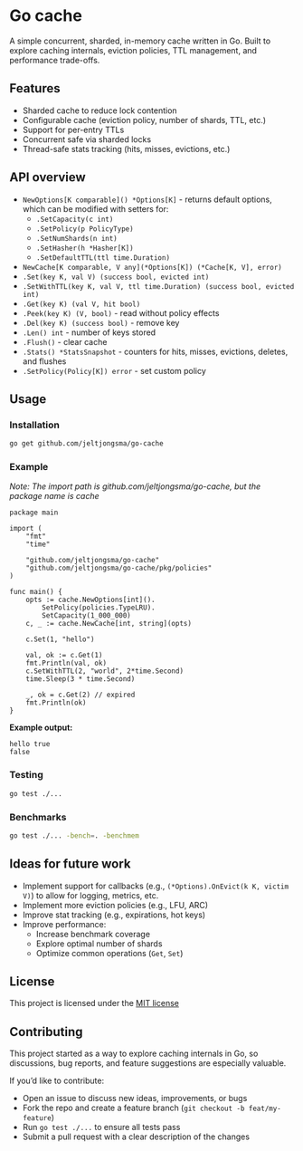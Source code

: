 # Go cache
A simple concurrent, sharded, in-memory cache written in Go. 
Built to explore caching internals, eviction policies, TTL management, and performance trade-offs.

## Features

- Sharded cache to reduce lock contention
- Configurable cache (eviction policy, number of shards, TTL, etc.)
- Support for per-entry TTLs
- Concurrent safe via sharded locks
- Thread-safe stats tracking (hits, misses, evictions, etc.)

## API overview
- `NewOptions[K comparable]() *Options[K]` - returns default options, which can be modified with setters for:
    - `.SetCapacity(c int)` 
    - `.SetPolicy(p PolicyType)` 
    - `.SetNumShards(n int)` 
    - `.SetHasher(h *Hasher[K])` 
    - `.SetDefaultTTL(ttl time.Duration)`
- `NewCache[K comparable, V any](*Options[K]) (*Cache[K, V], error)`
- `.Set(key K, val V) (success bool, evicted int)` 
- `.SetWithTTL(key K, val V, ttl time.Duration) (success bool, evicted int)`
- `.Get(key K) (val V, hit bool)`
- `.Peek(key K) (V, bool)` - read without policy effects
- `.Del(key K) (success bool)` - remove key
- `.Len() int` - number of keys stored
- `.Flush()` - clear cache
- `.Stats() *StatsSnapshot` - counters for hits, misses, evictions, deletes, and flushes
- `.SetPolicy(Policy[K]) error` - set custom policy

## Usage

### Installation
```bash
go get github.com/jeltjongsma/go-cache
```

### Example
*Note: The import path is github.com/jeltjongsma/go-cache, but the package name is cache*
```golang
package main

import (
	"fmt"
	"time"

	"github.com/jeltjongsma/go-cache"
	"github.com/jeltjongsma/go-cache/pkg/policies"
)

func main() {
	opts := cache.NewOptions[int]().
		SetPolicy(policies.TypeLRU).
		SetCapacity(1_000_000)
	c, _ := cache.NewCache[int, string](opts)

	c.Set(1, "hello")

	val, ok := c.Get(1)
	fmt.Println(val, ok)
	c.SetWithTTL(2, "world", 2*time.Second)
	time.Sleep(3 * time.Second)

	_, ok = c.Get(2) // expired
	fmt.Println(ok)
}
```
**Example output:**
```text
hello true
false
```

### Testing
```bash
go test ./...
```

### Benchmarks
```bash
go test ./... -bench=. -benchmem
```

## Ideas for future work
- Implement support for callbacks (e.g., `(*Options).OnEvict(k K, victim V)`) to allow for logging, metrics, etc.
- Implement more eviction policies (e.g., LFU, ARC)
- Improve stat tracking (e.g., expirations, hot keys)
- Improve performance:
	- Increase benchmark coverage
	- Explore optimal number of shards
	- Optimize common operations (`Get`, `Set`) 

## License
This project is licensed under the [MIT license](LICENSE)

## Contributing
This project started as a way to explore caching internals in Go, so discussions, bug reports, and feature suggestions are especially valuable.  

If you’d like to contribute:
- Open an issue to discuss new ideas, improvements, or bugs
- Fork the repo and create a feature branch (`git checkout -b feat/my-feature`)
- Run `go test ./...` to ensure all tests pass
- Submit a pull request with a clear description of the changes
